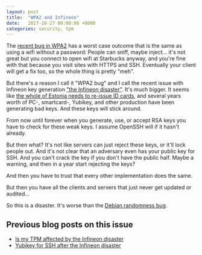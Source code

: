 ```yaml
---
layout: post
title:  "WPA2 and Infineon"
date:   2017-10-27 00:00:00 +0000
categories: security, tpm
---
```

The [recent bug in WPA2](https://www.krackattacks.com/) has a worst
case outcome that is the same as using a wifi without a password:
People can sniff, maybe inject… it's not great but you connect to open
wifi at Starbucks anyway, and you're fine with that because you visit
sites with HTTPS and SSH. Eventually your client will get a fix too,
so the whole thing is pretty "meh".

But there's a reason I call it "WPA2 bug" and I call the recent issue
with Infineon key generation ["the Infineon
disaster"](https://keychest.net/roca). It's much bigger.  It seems
like [the whole of Estonia needs to re-issue ID
cards](https://arstechnica.com/information-technology/2017/10/crypto-failure-cripples-millions-of-high-security-keys-750k-estonian-ids/),
and several years worth of PC-, smartcard-, Yubikey, and other
production have been generating bad keys. And these keys will stick
around.

From now until forever when you generate, use, or accept RSA keys you
have to check for these weak keys. I assume OpenSSH will if it hasn't
already.

But then what? It's not like servers can just reject these keys, or
it'll lock people out. And it's not clear that an adversary even has
your public key for SSH. And you can't crack the key if you don't have
the public half. Maybe a warning, and then in a year start rejecting
the keys?

And then you have to trust that every other implementation does the
same.

But then you have all the clients and servers that just never get
updated or audited…

So this is a disaster. It's worse than the [Debian randomness
bug](https://www.schneier.com/blog/archives/2008/05/random_number_b.html).

## Previous blog posts on this issue

* [Is my TPM affected by the Infineon disaster](/2017/10/Is-my-TPM-affected-by-the-Infineon-disaster.html)
* [Yubikey for SSH after the Infineon disaster](/2017/10/Yubikey-for-SSH-after-the-infineon-disaster.html)
